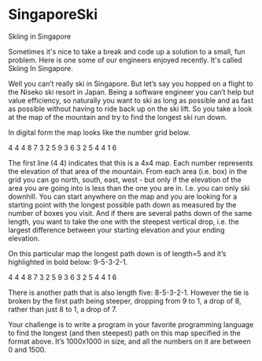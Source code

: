 # SingaporeSki

Skiing in Singapore

Sometimes it's nice to take a break and code up a solution to a small, fun problem. Here is one some of our engineers enjoyed recently. It's called Skiing In Singapore.

Well you can’t really ski in Singapore. But let’s say you hopped on a flight to the Niseko ski resort in Japan. Being a software engineer you can’t help but value efficiency, so naturally you want to ski as long as possible and as fast as possible without having to ride back up on the ski lift. So you take a look at the map of the mountain and try to find the longest ski run down.

In digital form the map looks like the number grid below.

4 4 
4 8 7 3 
2 5 9 3 
6 3 2 5 
4 4 1 6

The first line (4 4) indicates that this is a 4x4 map. Each number represents the elevation of that area of the mountain. From each area (i.e. box) in the grid you can go north, south, east, west - but only if the elevation of the area you are going into is less than the one you are in. I.e. you can only ski downhill. You can start anywhere on the map and you are looking for a starting point with the longest possible path down as measured by the number of boxes you visit. And if there are several paths down of the same length, you want to take the one with the steepest vertical drop, i.e. the largest difference between your starting elevation and your ending elevation.

On this particular map the longest path down is of length=5 and it’s highlighted in bold below: 9-5-3-2-1.

4 4 
4 8 7 3 
2 5 9 3 
6 3 2 5 
4 4 1 6

There is another path that is also length five: 8-5-3-2-1. However the tie is broken by the first path being steeper, dropping from 9 to 1, a drop of 8, rather than just 8 to 1, a drop of 7.

Your challenge is to write a program in your favorite programming language to find the longest (and then steepest) path on this map specified in the format above. It’s 1000x1000 in size, and all the numbers on it are between 0 and 1500.
